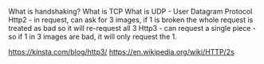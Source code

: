 What is handshaking?
What is TCP
What is UDP - User Datagram Protocol
Http2 - in request, can ask for 3 images, if 1 is broken the whole request is treated as bad so it will re-request all 3
Http3 - can request a single piece - so if 1 in 3 images are bad, it will only request the 1. 

https://kinsta.com/blog/http3/
https://en.wikipedia.org/wiki/HTTP/2s